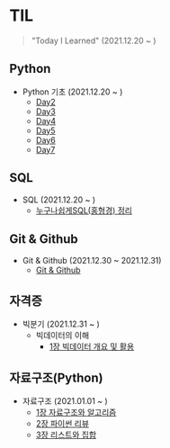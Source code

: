 # TIL

> "Today I Learned" (2021.12.20 ~ )

## Python
- Python 기초 (2021.12.20 ~ )
  - [Day2](https://github.com/JngMkk/TIL/tree/master/Python%20%EA%B8%B0%EC%B4%88/Day2)
  - [Day3](https://github.com/JngMkk/TIL/tree/master/Python%20%EA%B8%B0%EC%B4%88/Day3)
  - [Day4](https://github.com/JngMkk/TIL/tree/master/Python%20%EA%B8%B0%EC%B4%88/Day4)
  - [Day5](https://github.com/JngMkk/TIL/tree/master/Python%20%EA%B8%B0%EC%B4%88/Day5)
  - [Day6](https://github.com/JngMkk/TIL/tree/master/Python%20%EA%B8%B0%EC%B4%88/Day6)
  - [Day7](https://github.com/JngMkk/TIL/tree/master/Python%20%EA%B8%B0%EC%B4%88/Day7)

## SQL
- SQL (2021.12.20 ~ )
  - [누구나쉽게SQL(홍형경) 정리](https://github.com/JngMkk/TIL/tree/master/SQL/%EB%88%84%EA%B5%AC%EB%82%98%EC%89%BD%EA%B2%8CSQL(%ED%99%8D%ED%98%95%EA%B2%BD))

## Git & Github
- Git & Github (2021.12.30 ~ 2021.12.31)
  - [Git & Github](https://github.com/JngMkk/TIL/blob/master/Git%20%26%20Github/Git%26Github.md)

## 자격증
- 빅분기 (2021.12.31 ~ )
  - 빅데이터의 이해
    - [1장 빅데이터 개요 및 활용](https://github.com/JngMkk/TIL/blob/master/%EB%B9%85%EB%B6%84%EA%B8%B0/%EB%B9%85%EB%8D%B0%EC%9D%B4%ED%84%B0%EC%9D%98%20%EC%9D%B4%ED%95%B4/1%EC%9E%A5%20%EB%B9%85%EB%8D%B0%EC%9D%B4%ED%84%B0%EC%9D%98%20%EA%B0%9C%EC%9A%94%20%EB%B0%8F%20%ED%99%9C%EC%9A%A9.md)

## 자료구조(Python)
- 자료구조 (2021.01.01 ~ )
  - [1장 자료구조와 알고리즘](https://github.com/JngMkk/TIL/tree/master/%EC%9E%90%EB%A3%8C%EA%B5%AC%EC%A1%B0/1%EC%9E%A5%20%EC%9E%90%EB%A3%8C%EA%B5%AC%EC%A1%B0%EC%99%80%EC%95%8C%EA%B3%A0%EB%A6%AC%EC%A6%98)
  - [2장 파이썬 리뷰](https://github.com/JngMkk/TIL/tree/master/%EC%9E%90%EB%A3%8C%EA%B5%AC%EC%A1%B0/2%EC%9E%A5%20%ED%8C%8C%EC%9D%B4%EC%8D%AC%EB%A6%AC%EB%B7%B0)
  - [3장 리스트와 집합](https://github.com/JngMkk/TIL/tree/master/%EC%9E%90%EB%A3%8C%EA%B5%AC%EC%A1%B0/3%EC%9E%A5%20%EB%A6%AC%EC%8A%A4%ED%8A%B8%EC%99%80%EC%A7%91%ED%95%A9)